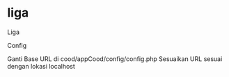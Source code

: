 # liga
Liga

Config

Ganti Base URL di cood/appCood/config/config.php
Sesuaikan URL sesuai dengan lokasi localhost